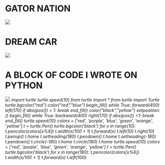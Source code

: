 <h1> GATOR NATION </h1>
<img src="https://user-images.githubusercontent.com/77600540/117094019-40a84a00-ad28-11eb-9224-58ab1b6037bc.jpg" />
<h1> DREAM CAR </h1>
<img src="https://user-images.githubusercontent.com/77600540/117094254-eeb3f400-ad28-11eb-80fe-6075ade20425.jpg" />
<h1> A BLOCK OF CODE I WROTE ON PYTHON </h1>
<img src="https://user-images.githubusercontent.com/77600540/117094389-4e120400-ad29-11eb-9876-a3cb415183b9.png">
<i> import turtle turtle.speed(10)
from turtle import *
from turtle import Turtle
turtle.bgcolor("red")
color("red","blue")
begin_fill()
while True:
    forward(400)
    left(170)
    if abs(pos()) < 1:
        break
end_fill()
color("black","yellow")
setposition:()
begin_fill()
while True:
    backward(400)
    right(170)
    if abs(pos()) <1:
        break
end_fill()
turtle.speed(10)
colors = ['red', 'purple', 'blue', 'green', 'orange', 'yellow']
t = turtle.Pen()
turtle.bgcolor('black')
for x in range(10):
    t.pencolor(colors[x%6])
    t.width(x/100 + 1)
    t.forward(x)
    t.left(10)
    t.right(10)
    t.penup()
    t.home
    t.setheading(180)
    t.pendown()
    t.home
    t.setheading(-180)
    t.pendown()
    t.circle(-180)
    t.home
    t.circle(180)
    t.home
turtle.speed(10)
colors = ['red', 'purple', 'blue', 'green', 'orange', 'yellow']
t = turtle.Pen()
turtle.bgcolor('black')
for x in range(180):
    t.pencolor(colors[x%6])
    t.width(x/100 + 1)
    t.forward(x)
    t.left(100) </i>
